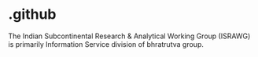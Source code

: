 # .github
The Indian Subcontinental Research &amp; Analytical Working Group (ISRAWG) is primarily Information Service division of bhratrutva group.
